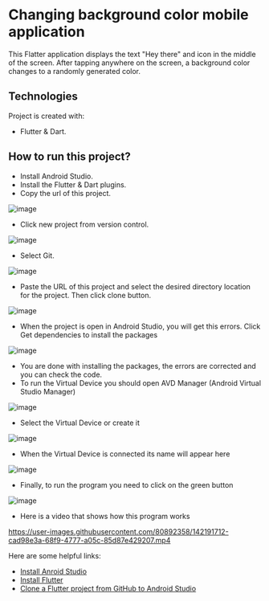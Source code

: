# Changing background color mobile application

This Flatter application displays the text "Hey there" and icon in the middle of the screen. After tapping anywhere on the screen, a background color changes to a randomly generated color.

## Technologies
Project is created with:
* Flutter & Dart.

## How to run this project?
* Install Android Studio.
* Install the Flutter & Dart plugins.
* Copy the url of this project.

![image](https://user-images.githubusercontent.com/80892358/142195404-bc0a84d6-36c9-4c8d-96e4-a181362a5a5c.png)
* Click new project from version control.

![image](https://user-images.githubusercontent.com/80892358/142195553-456fb7ca-057f-41aa-a85b-670d7470a6e3.png)
* Select Git.

![image](https://user-images.githubusercontent.com/80892358/142195711-35610ba2-94e8-4ef2-997a-7284a26cbd41.png)
* Paste the URL of this project and select the desired directory location for the project. Then click clone button.

![image](https://user-images.githubusercontent.com/80892358/142195911-e092d342-de91-49e8-afbf-e3f788d280b5.png)
* When the project is open in Android Studio, you will get this errors. Click Get dependencies to install the packages

![image](https://user-images.githubusercontent.com/80892358/142196787-ff6d698b-876f-4d40-bc0a-0a5c3740210a.png)
* You are done with installing the packages, the errors are corrected and you can check the code.
* To run the Virtual Device you should open AVD Manager (Android Virtual Studio Manager) 

![image](https://user-images.githubusercontent.com/80892358/142197726-65895907-a4d3-47d6-8727-c1b1ea0f18aa.png)
* Select the Virtual Device or create it

![image](https://user-images.githubusercontent.com/80892358/142198205-786b041b-faff-4201-b66a-6a0bcd440249.png)
* When the Virtual Device is connected its name will appear here

![image](https://user-images.githubusercontent.com/80892358/142199132-84341afc-4f8c-4983-a92a-5541372df7da.png)
* Finally, to run the program you need to click on the green button

![image](https://user-images.githubusercontent.com/80892358/142199518-f524a01b-5320-486c-91a6-86efa6b27566.png)
* Here is a video that shows how this program works

 https://user-images.githubusercontent.com/80892358/142191712-cad98e3a-68f9-4777-a05c-85d87e429207.mp4


Here are some helpful links:
- [Install Anroid Studio](https://developer.android.com/studio/install)
- [Install Flutter](https://docs.flutter.dev/get-started/install)
- [Clone a Flutter project from GitHub to Android Studio](https://muchirijane00.wordpress.com/2019/09/08/how-to-clone-a-flutter-project-from-github-to-android-studio/)




